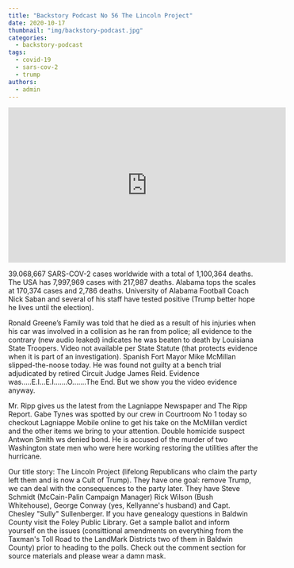 ```yaml
---
title: "Backstory Podcast No 56 The Lincoln Project"
date: 2020-10-17
thumbnail: "img/backstory-podcast.jpg"
categories: 
  - backstory-podcast
tags: 
  - covid-19
  - sars-cov-2
  - trump
authors: 
  - admin
---
```


<iframe src="https://www.facebook.com/plugins/video.php?height=313&amp;href=https%3A%2F%2Fwww.facebook.com%2FBackstoryPodcast%2Fvideos%2F635796027084010%2F&amp;show_text=false&amp;width=560" width="560" height="313" style="border:none;overflow:hidden" scrolling="no" frameborder="0" allowtransparency="true" allow="encrypted-media" allowfullscreen="true"></iframe>

39.068,667 SARS-COV-2 cases worldwide with a total of 1,100,364 deaths. The USA has 7,997,969 cases with 217,987 deaths. Alabama tops the scales at 170,374 cases and 2,786 deaths. University of Alabama Football Coach Nick Saban and several of his staff have tested positive (Trump better hope he lives until the election).

Ronald Greene’s Family was told that he died as a result of his injuries when his car was involved in a collision as he ran from police; all evidence to the contrary (new audio leaked) indicates he was beaten to death by Louisiana State Troopers. Video not available per State Statute (that protects evidence when it is part of an investigation). Spanish Fort Mayor Mike McMillan slipped-the-noose today. He was found not guilty at a bench trial adjudicated by retired Circuit Judge James Reid. Evidence was.....E.I...E.I.......O.......The End. But we show you the video evidence anyway.

Mr. Ripp gives us the latest from the Lagniappe Newspaper and The Ripp Report. Gabe Tynes was spotted by our crew in Courtroom No 1 today so checkout Lagniappe Mobile online to get his take on the McMillan verdict and the other items we bring to your attention. Double homicide suspect Antwon Smith ws denied bond. He is accused of the murder of two Washington state men who were here working restoring the utilities after the hurricane.

Our title story: The Lincoln Project (lifelong Republicans who claim the party left them and is now a Cult of Trump). They have one goal: remove Trump, we can deal with the consequences to the party later. They have Steve Schmidt (McCain-Palin Campaign Manager) Rick Wilson (Bush Whitehouse), George Conway (yes, Kellyanne's husband) and Capt. Chesley "Sully" Sullenberger. If you have genealogy questions in Baldwin County visit the Foley Public Library. Get a sample ballot and inform yourself on the issues (consittional amendments on everything from the Taxman's Toll Road to the LandMark Districts two of them in Baldwin County) prior to heading to the polls. Check out the comment section for source materials and please wear a damn mask.
